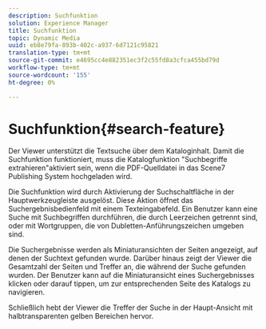 ```yaml
---
description: Suchfunktion
solution: Experience Manager
title: Suchfunktion
topic: Dynamic Media
uuid: eb8e79fa-893b-402c-a937-6d7121c95821
translation-type: tm+mt
source-git-commit: e4695cc4e882351ec3f2c55fd8a3cfca455bd79d
workflow-type: tm+mt
source-wordcount: '155'
ht-degree: 0%

---
```



# Suchfunktion{#search-feature}

Der Viewer unterstützt die Textsuche über dem Kataloginhalt. Damit die Suchfunktion funktioniert, muss die Katalogfunktion &quot;Suchbegriffe extrahieren&quot;aktiviert sein, wenn die PDF-Quelldatei in das Scene7 Publishing System hochgeladen wird.

Die Suchfunktion wird durch Aktivierung der Suchschaltfläche in der Hauptwerkzeugleiste ausgelöst. Diese Aktion öffnet das Suchergebnisbedienfeld mit einem Texteingabefeld. Ein Benutzer kann eine Suche mit Suchbegriffen durchführen, die durch Leerzeichen getrennt sind, oder mit Wortgruppen, die von Dubletten-Anführungszeichen umgeben sind.

Die Suchergebnisse werden als Miniaturansichten der Seiten angezeigt, auf denen der Suchtext gefunden wurde. Darüber hinaus zeigt der Viewer die Gesamtzahl der Seiten und Treffer an, die während der Suche gefunden wurden. Der Benutzer kann auf die Miniaturansicht eines Suchergebnisses klicken oder darauf tippen, um zur entsprechenden Seite des Katalogs zu navigieren.

Schließlich hebt der Viewer die Treffer der Suche in der Haupt-Ansicht mit halbtransparenten gelben Bereichen hervor.
